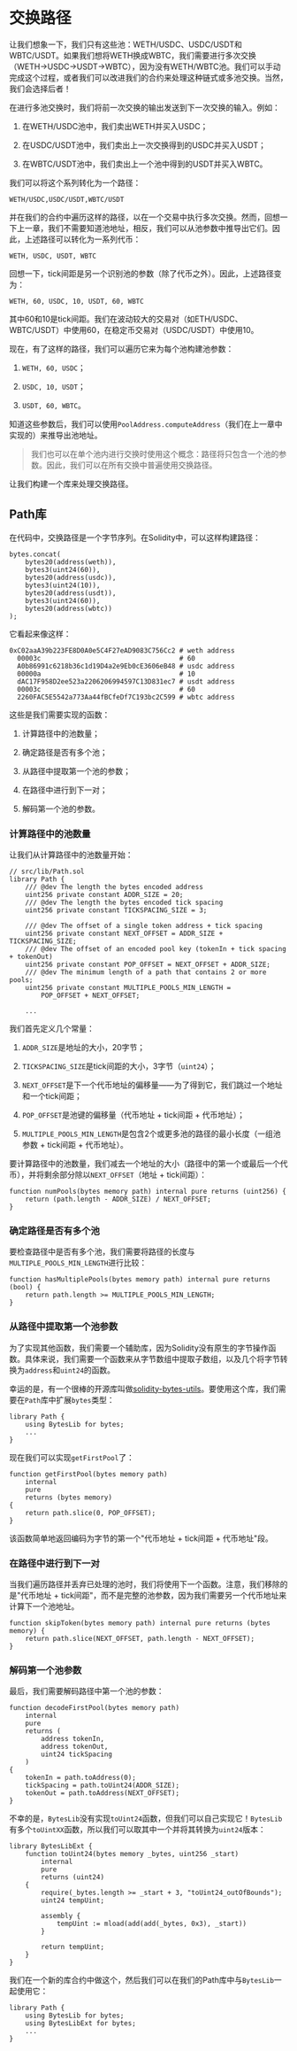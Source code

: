 # 交换路径

让我们想象一下，我们只有这些池：WETH/USDC、USDC/USDT和WBTC/USDT。如果我们想将WETH换成WBTC，我们需要进行多次交换（WETH→USDC→USDT→WBTC），因为没有WETH/WBTC池。我们可以手动完成这个过程，或者我们可以改进我们的合约来处理这种链式或多池交换。当然，我们会选择后者！

在进行多池交换时，我们将前一次交换的输出发送到下一次交换的输入。例如：

1. 在WETH/USDC池中，我们卖出WETH并买入USDC；

2. 在USDC/USDT池中，我们卖出上一次交换得到的USDC并买入USDT；

3. 在WBTC/USDT池中，我们卖出上一个池中得到的USDT并买入WBTC。

我们可以将这个系列转化为一个路径：

```
WETH/USDC,USDC/USDT,WBTC/USDT
```

并在我们的合约中遍历这样的路径，以在一个交易中执行多次交换。然而，回想一下上一章，我们不需要知道池地址，相反，我们可以从池参数中推导出它们。因此，上述路径可以转化为一系列代币：

```
WETH, USDC, USDT, WBTC
```

回想一下，tick间距是另一个识别池的参数（除了代币之外）。因此，上述路径变为：
```
WETH, 60, USDC, 10, USDT, 60, WBTC
```

其中60和10是tick间距。我们在波动较大的交易对（如ETH/USDC、WBTC/USDT）中使用60，在稳定币交易对（USDC/USDT）中使用10。

现在，有了这样的路径，我们可以遍历它来为每个池构建池参数：

1. `WETH, 60, USDC`；

2. `USDC, 10, USDT`；

3. `USDT, 60, WBTC`。

知道这些参数后，我们可以使用`PoolAddress.computeAddress`（我们在上一章中实现的）来推导出池地址。

> 我们也可以在单个池内进行交换时使用这个概念：路径将只包含一个池的参数。因此，我们可以在所有交换中普遍使用交换路径。

让我们构建一个库来处理交换路径。

## Path库

在代码中，交换路径是一个字节序列。在Solidity中，可以这样构建路径：

```solidity
bytes.concat(
    bytes20(address(weth)),
    bytes3(uint24(60)),
    bytes20(address(usdc)),
    bytes3(uint24(10)),
    bytes20(address(usdt)),
    bytes3(uint24(60)),
    bytes20(address(wbtc))
);
```

它看起来像这样：
```shell
0xC02aaA39b223FE8D0A0e5C4F27eAD9083C756Cc2 # weth address
  00003c                                   # 60
  A0b86991c6218b36c1d19D4a2e9Eb0cE3606eB48 # usdc address
  00000a                                   # 10
  dAC17F958D2ee523a2206206994597C13D831ec7 # usdt address
  00003c                                   # 60
  2260FAC5E5542a773Aa44fBCfeDf7C193bc2C599 # wbtc address
```

这些是我们需要实现的函数：

1. 计算路径中的池数量；

2. 确定路径是否有多个池；

3. 从路径中提取第一个池的参数；

4. 在路径中进行到下一对；

5. 解码第一个池的参数。

### 计算路径中的池数量

让我们从计算路径中的池数量开始：

```solidity
// src/lib/Path.sol
library Path {
    /// @dev The length the bytes encoded address
    uint256 private constant ADDR_SIZE = 20;
    /// @dev The length the bytes encoded tick spacing
    uint256 private constant TICKSPACING_SIZE = 3;

    /// @dev The offset of a single token address + tick spacing
    uint256 private constant NEXT_OFFSET = ADDR_SIZE + TICKSPACING_SIZE;
    /// @dev The offset of an encoded pool key (tokenIn + tick spacing + tokenOut)
    uint256 private constant POP_OFFSET = NEXT_OFFSET + ADDR_SIZE;
    /// @dev The minimum length of a path that contains 2 or more pools;
    uint256 private constant MULTIPLE_POOLS_MIN_LENGTH =
        POP_OFFSET + NEXT_OFFSET;

    ...
```

我们首先定义几个常量：

1. `ADDR_SIZE`是地址的大小，20字节；

2. `TICKSPACING_SIZE`是tick间距的大小，3字节（`uint24`）；

3. `NEXT_OFFSET`是下一个代币地址的偏移量——为了得到它，我们跳过一个地址和一个tick间距；

4. `POP_OFFSET`是池键的偏移量（代币地址 + tick间距 + 代币地址）；

5. `MULTIPLE_POOLS_MIN_LENGTH`是包含2个或更多池的路径的最小长度（一组池参数 + tick间距 + 代币地址）。

要计算路径中的池数量，我们减去一个地址的大小（路径中的第一个或最后一个代币），并将剩余部分除以`NEXT_OFFSET`（地址 + tick间距）：

```solidity
function numPools(bytes memory path) internal pure returns (uint256) {
    return (path.length - ADDR_SIZE) / NEXT_OFFSET;
}
```

### 确定路径是否有多个池

要检查路径中是否有多个池，我们需要将路径的长度与`MULTIPLE_POOLS_MIN_LENGTH`进行比较：

```solidity
function hasMultiplePools(bytes memory path) internal pure returns (bool) {
    return path.length >= MULTIPLE_POOLS_MIN_LENGTH;
}
```

### 从路径中提取第一个池参数

为了实现其他函数，我们需要一个辅助库，因为Solidity没有原生的字节操作函数。具体来说，我们需要一个函数来从字节数组中提取子数组，以及几个将字节转换为`address`和`uint24`的函数。

幸运的是，有一个很棒的开源库叫做[solidity-bytes-utils](https://github.com/GNSPS/solidity-bytes-utils)。要使用这个库，我们需要在`Path`库中扩展`bytes`类型：

```solidity
library Path {
    using BytesLib for bytes;
    ...
}
```

现在我们可以实现`getFirstPool`了：
```solidity
function getFirstPool(bytes memory path)
    internal
    pure
    returns (bytes memory)
{
    return path.slice(0, POP_OFFSET);
}
```

该函数简单地返回编码为字节的第一个"代币地址 + tick间距 + 代币地址"段。

### 在路径中进行到下一对

当我们遍历路径并丢弃已处理的池时，我们将使用下一个函数。注意，我们移除的是"代币地址 + tick间距"，而不是完整的池参数，因为我们需要另一个代币地址来计算下一个池地址。

```solidity
function skipToken(bytes memory path) internal pure returns (bytes memory) {
    return path.slice(NEXT_OFFSET, path.length - NEXT_OFFSET);
}
```

### 解码第一个池参数

最后，我们需要解码路径中第一个池的参数：

```solidity
function decodeFirstPool(bytes memory path)
    internal
    pure
    returns (
        address tokenIn,
        address tokenOut,
        uint24 tickSpacing
    )
{
    tokenIn = path.toAddress(0);
    tickSpacing = path.toUint24(ADDR_SIZE);
    tokenOut = path.toAddress(NEXT_OFFSET);
}
```

不幸的是，`BytesLib`没有实现`toUint24`函数，但我们可以自己实现它！`BytesLib`有多个`toUintXX`函数，所以我们可以取其中一个并将其转换为`uint24`版本：

```solidity
library BytesLibExt {
    function toUint24(bytes memory _bytes, uint256 _start)
        internal
        pure
        returns (uint24)
    {
        require(_bytes.length >= _start + 3, "toUint24_outOfBounds");
        uint24 tempUint;

        assembly {
            tempUint := mload(add(add(_bytes, 0x3), _start))
        }

        return tempUint;
    }
}
```

我们在一个新的库合约中做这个，然后我们可以在我们的Path库中与`BytesLib`一起使用它：

```solidity
library Path {
    using BytesLib for bytes;
    using BytesLibExt for bytes;
    ...
}
```
